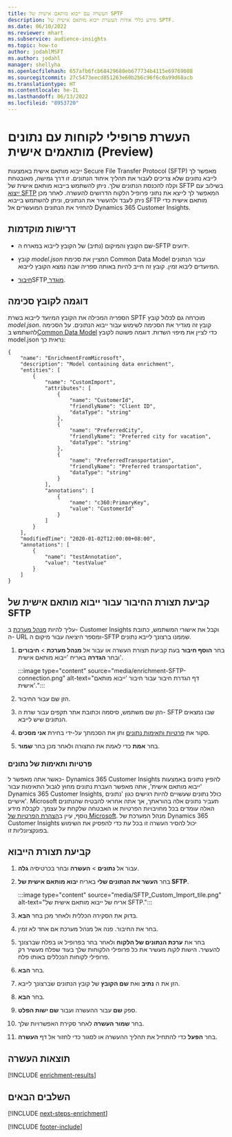 ```yaml
---
title: העשרה עם ייבוא מותאם אישית של SPTF
description: מידע כללי אודות העשרת ייבוא מותאם אישית של SPTF.
ms.date: 06/10/2022
ms.reviewer: mhart
ms.subservice: audience-insights
ms.topic: how-to
author: jodahlMSFT
ms.author: jodahl
manager: shellyha
ms.openlocfilehash: 657afb6fcb68429680eb677734b4115e69769008
ms.sourcegitcommit: 27c5473eecd851263e60b2b6c96f6c0a99d68acb
ms.translationtype: HT
ms.contentlocale: he-IL
ms.lasthandoff: 06/13/2022
ms.locfileid: "8953720"
---
```

# <a name="enrich-customer-profiles-with-custom-data-preview"></a>העשרת פרופילי לקוחות עם נתונים מותאמים אישית (Preview)

ייבוא מותאם אישית באמצעות Secure File Transfer Protocol‏ (SFTP) מאפשר לך לייבא נתונים שלא צריכים לעבור את תהליך איחוד הנתונים. זו דרך גמישה, מאובטחת וקלה להכנסת הנתונים שלך. ניתן להשתמש בייבוא מותאם אישית של SFTP בשילוב עם [ייצוא SFTP](export-sftp.md) המאפשר לך לייצא את נתוני פרופיל הלקוח הדרושים להעשרה. לאחר מכן ניתן לעבד ולהעשיר את הנתונים, וניתן להשתמש בייבוא SFTP מותאם אישית כדי להחזיר את הנתונים המועשרים אל Dynamics 365 Customer Insights.

## <a name="prerequisites"></a>דרישות מוקדמות

- שם הקובץ והמיקום (נתיב) של הקובץ לייבוא במארח ה-SFTP ידועים.

- קובץ *model.json* המציין את סכימת Common Data Model עבור הנתונים המיועדים ליבוא זמין. קובץ זה חייב להיות באותה ספריה שבה נמצא הקובץ לייבוא.

- [חיבור](connections.md)SFTP[ מוגדר](#configure-the-connection-for-sftp-custom-import).

## <a name="file-schema-example"></a>דוגמה לקובץ סכימה

הספריה המכילה את הקובץ המיועד לייבוא בשרת SPTF מוכרחה גם לכלול קובץ *model.json*. קובץ זה מגדיר את הסכימה לשימוש עבור ייבוא הנתונים. על הסכימה להשתמש ב[Common Data Model](/common-data-model/) כדי לציין את מיפוי השדות. דוגמה פשוטה לקובץ model.json נראית כך:

```
{
    "name": "EnrichmentFromMicrosoft",
    "description": "Model containing data enrichment",
    "entities": [
        {
            "name": "CustomImport",
            "attributes": [
                {
                    "name": "CustomerId",
                    "friendlyName": "Client ID",
                    "dataType": "string"
                },
                {
                    "name": "PreferredCity",
                    "friendlyName": "Preferred city for vacation",
                    "dataType": "string"
                },
                {
                    "name": "PreferredTransportation",
                    "friendlyName": "Preferred transportation",
                    "dataType": "string"
                }
            ],
            "annotations": [
                {
                    "name": "c360:PrimaryKey",
                    "value": "CustomerId"
                }
            ]
        }
    ],
    "modifiedTime": "2020-01-02T12:00:00+08:00",
    "annotations": [
        {
            "name": "testAnnotation",
            "value": "testValue"
        }
    ]
}
```

## <a name="configure-the-connection-for-sftp-custom-import"></a>קביעת תצורת החיבור עבור ייבוא מותאם אישית של SFTP

עליך להיות [מנהל מערכת](permissions.md#admin) ב- Customer Insights וקבל את אישורי המשתמש, כתובת ה- URL ומספר היציאה עבור מיקום ה-SFTP שממנו ברצונך לייבא נתונים.

1. בחר **הוסף חיבור** בעת קביעת תצורת העשרה או עבור אל **מנהל מערכת** > **חיבורים** ובחר **הגדרה** באריח 'ייבוא מותאם אישית'.

   :::image type="content" source="media/enrichment-SFTP-connection.png" alt-text="דף הגדרת חיבור עבור חיבור 'ייבוא מותאם אישית'.":::

1. הזן שם עבור החיבור.

1. הזן שם משתמש, סיסמה וכתובת אתר תקפים עבור שרת ה- SFTP שבו נמצאים הנתונים שיש לייבא.

1. סקור את [פרטיות ותאימות נתונים](#data-privacy-and-compliance) ותן את הסכמתך על-ידי בחירת **אני מסכים**.

1. בחר **אמת** כדי לאמת את התצורה ולאחר מכן בחר **שמור**.

### <a name="data-privacy-and-compliance"></a>פרטיות ותאימות של נתונים

כאשר אתה מאפשר ל- Dynamics 365 Customer Insights להפיץ נתונים באמצעות 'ייבוא מותאם אישית', אתה מאפשר העברת נתונים מחוץ לגבול התאימות עבור Dynamics 365 Customer Insights, כולל נתונים שעשויים להיות רגישים כגון 'נתונים אישיים'. Microsoft תעביר נתונים אלה בהוראתך, אך אתה אחראי להבטיח שהנתונים האלה עומדים בכל מחויבויות הפרטיות או האבטחה שלקחת על עצמך. לקבלת מידע נוסף, עיין ב[הצהרת הפרטיות של Microsoft](https://go.microsoft.com/fwlink/?linkid=396732).
מנהל המערכת של Dynamics 365 Customer Insights יכול להסיר העשרה זו בכל עת כדי להפסיק את השימוש בפונקציונליות זו.

## <a name="configure-the-import"></a>קביעת תצורת הייבוא

1. עבור אל **נתונים** > **העשרה** ובחר בכרטיסיה **גלה**.

1. בחר **העשר את הנתונים שלי** באריח **יבוא מותאם אישית של SFTP**.

   :::image type="content" source="media/SFTP_Custom_Import_tile.png" alt-text="אריח של ייבוא מותאם אישית של SFTP.":::

1. בדוק את הסקירה הכללית ולאחר מכן בחר **הבא**.

1. בחר את החיבור. פנה אל מנהל מערכת אם אחד לא זמין.

1. בחר את **ערכת הנתונים של הלקוח** ולאחר בחר בפרופיל או בפלח שברצונך להעשיר. הישות *לקוח* מעשיר את כל פרופילי הלקוחות שלך בעוד שפלח מעשיר רק פרופילי לקוחות הנכללים באותו פלח.

1. בחר **הבא**.

1. הזן את ה **נתיב** ואת **שם הקובץ** של קובץ הנתונים שברצונך לייבא.

1. בחר **הבא**.

1. ספק **שם** עבור ההעשרה ועבור **שם ישות הפלט**.

1. בחר **שמור העשרה** לאחר סקירת האפשרויות שלך.

1. בחר **הפעל** כדי להתחיל את תהליך ההעשרה או לסגור כדי לחזור אל דף **העשרה**.

## <a name="enrichment-results"></a>תוצאות העשרה

[!INCLUDE [enrichment-results](includes/enrichment-results.md)]

## <a name="next-steps"></a>‏‫השלבים הבאים‬

[!INCLUDE [next-steps-enrichment](includes/next-steps-enrichment.md)]

[!INCLUDE [footer-include](includes/footer-banner.md)]
